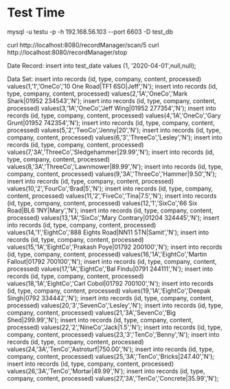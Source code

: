# Test Time
mysql -u testu -p -h 192.168.56.103 --port 6603 -D test_db


curl http://localhost:8080/recordManager/scan/5
curl http://localhost:8080/recordManager/stop

Date Record:
insert into test_date values (1, '2020-04-01',null,null);

Data Set:
insert into records (id, type, company, content, processed)  values(1,'1','OneCo','10 One Road|TF1 6SO|Jeff','N');
insert into records (id, type, company, content, processed)  values(2,'1A','OneCo','Mark Shark|01952 234543','N');
insert into records (id, type, company, content, processed)  values(3,'1A','OneCo','Jeff Wing|01952 277354','N');
insert into records (id, type, company, content, processed)  values(4,'1A','OneCo','Gary Grunt|01952 742354','N');
insert into records (id, type, company, content, processed)  values(5,'2','TwoCo','Jenny|20','N');
insert into records (id, type, company, content, processed)  values(6,'3','ThreeCo','Lesley','N');
insert into records (id, type, company, content, processed)  values(7,'3A','ThreeCo','Sledgehammer|29.99','N');
insert into records (id, type, company, content, processed)  values(8,'3A','ThreeCo','Lawnmower|89.99','N');
insert into records (id, type, company, content, processed)  values(9,'3A','ThreeCo','Hammer|9.50','N');
insert into records (id, type, company, content, processed)  values(10,'2','FourCo','Brad|5','N');
insert into records (id, type, company, content, processed)  values(11,'2','FiveCo','Tina|7.5','N');
insert into records (id, type, company, content, processed)  values(12,'1','SixCo','66 Six Road|BL6 1NY|Mary','N');
insert into records (id, type, company, content, processed)  values(13,'1A','SixCo','Mary Contrary|01204 324445','N');
insert into records (id, type, company, content, processed)  values(14,'1','EightCo','888 Eights Road|NN11 5TN|Samit','N');
insert into records (id, type, company, content, processed)  values(15,'1A','EightCo','Prakash Poye|01792 200100','N');
insert into records (id, type, company, content, processed)  values(16,'1A','EightCo','Martin Fallout|01792 700100','N');
insert into records (id, type, company, content, processed)  values(17,'1A','EightCo','Bal Findu|0791 244111','N');
insert into records (id, type, company, content, processed)  values(18,'1A','EightCo','Carl Cobol|01792 700100','N');
insert into records (id, type, company, content, processed)  values(19,'1A','EightCo','Deepak Singh|0792 334442','N');
insert into records (id, type, company, content, processed)  values(20,'3','SevenCo','Lesley','N');
insert into records (id, type, company, content, processed)  values(21,'3A','SevenCo','Big Shed|299.99','N');
insert into records (id, type, company, content, processed)  values(22,'2','NineCo','Jack|1.5','N');
insert into records (id, type, company, content, processed)  values(23,'3','TenCo','Benny','N');
insert into records (id, type, company, content, processed)  values(24,'3A','TenCo','Astroturf|750.00','N');
insert into records (id, type, company, content, processed)  values(25,'3A','TenCo','Bricks|247.40','N');
insert into records (id, type, company, content, processed)  values(26,'3A','TenCo','Mortar|49.99','N');
insert into records (id, type, company, content, processed)  values(27,'3A','TenCo','Concrete|35.99','N');